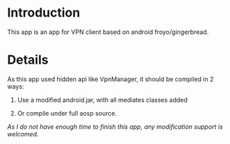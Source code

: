 # Introduction #

This app is an app for VPN client based on android froyo/gingerbread.


# Details #

As this app used hidden api like VpnManager, it should be compiled in 2 ways:

1. Use a modified android.jar, with all mediates classes added

2. Or compile under full aosp source.


_As I do not have enough time to finish this app, any modification support is welcomed._